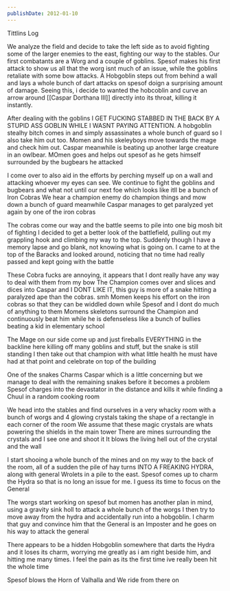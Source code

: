 ```yaml
---
publishDate: 2012-01-10
---
```



Tittlins Log

We analyze the field and decide to take the left side as to avoid fighting some of the larger enemies to the east, fighting our way to the stables. Our first combatants are a Worg and a couple of goblins. Spesof makes his first attack to show us all that the worg isnt much of an issue, while the goblins retaliate with some bow attacks. A Hobgoblin steps out from behind a wall and lays a whole bunch of dart attacks on spesof doign a surprising amount of damage. Seeing this, i decide to wanted the hobcoblin and curve an arrow around [[Caspar Dorthana Ⅲ]] directly into its throat, killing it instantly.

After dealing with the goblins I GET FUCKING STABBED IN THE BACK BY A STUPID ASS GOBLIN WHILE I WASNT PAYING ATTENTION. A hobgoblin stealhy bitch comes in and simply assassinates a whole bunch of guard so I also take him out too. Momen and his skeleyboys move towards the mage and check him out. Caspar meanwhile is beating up another large creature in an owlbear. 
MOmen goes and helps out spesof as he gets himself surrounded by the bugbears he attacked

I come over to also aid in the efforts by perching myself up on a wall and attacking whoever my eyes can see. We continue to fight the goblins and bugbears and what not until our next foe which looks like itll be a bunch of Iron Cobras
We hear a champion enemy do champion things and mow down a bunch of guard meanwhile Caspar manages to get paralyzed yet again by one of the iron cobras

The cobras come our way and the battle seems to pile into one big mosh bit of fighting
I decided to get a better look of the battlefield, pulling out my grappling hook and climbing my way to the top. Suddenly though I have a memory lapse and go blank, not knowing what is going on. I came to at the top of the Baracks and looked around, noticing that no time had really passed and kept going with the battle

These Cobra fucks are annoying, it appears that I dont really have any way to deal with them from my bow
The Champion comes over and slices and dices into Caspar and I DONT LIKE IT, this guy is more of a snake hitting a paralyzed ape than the cobras. smh
Momen keeps his effort on the iron cobras so that they can be widdled down while Spesof and I dont do much of anything to them
Momens skeletons surround the Champion and continuously beat him while he is defenseless like a bunch of bullies beating a kid in elementary school

The Mage on our side come up and just fireballs EVERYTHING in the backline here killing off many goblins and stuff, but the snake is still standing
I then take out that champion with what little health he must have had at that point and celebrate on top of the building

One of the snakes Charms Caspar which is a little concerning but we manage to deal with the remaining snakes before it becomes a problem
Spesof charges into the devastator in the distance and kills it
while finding a Chuul in a random cooking room

We head into the stables and find ourselves in a very whacky room with a bunch of worgs and 4 glowing crystals taking the shape of a rectangle in each corner of the room
We assume that these magic crystals are whats powering the shields in the main tower
There are mines surrounding the crystals and I see one and shoot it
It blows the living hell out of the crystal and the wall

I start shooing a whole bunch of the mines and on my way to the back of the room, all of a sudden the pile of hay turns INTO A FREAKING HYDRA, along with general Wrolets in a pile to the east. Spesof comes up to charm the Hydra so that is no long an issue for me. I guess its time to focus on the General

The worgs start working on spesof but momen has another plan in mind, using a gravity sink holl to attack a whole bunch of the worgs
I then try to move away from the hydra and accidentally run into a hobgoblin. I charm that guy and convince him that the General is an Imposter and he goes on his way to attack the general

There appears to be a hidden Hobgoblin somewhere that darts the Hydra and it loses its charm, worrying me greatly as i am right beside him, and hitting me many times. I feel the pain as its the first time ive really been hit the whole time

Spesof blows the Horn of  Valhalla and We ride from there on